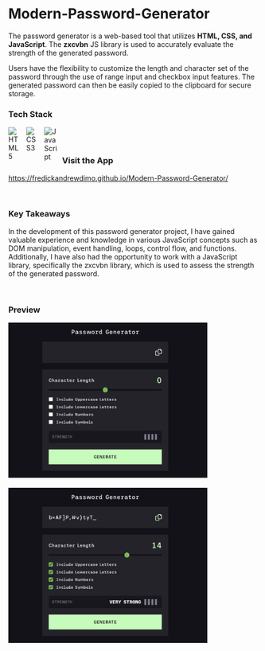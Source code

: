 # Modern-Password-Generator

The password generator is a web-based tool that utilizes **HTML, CSS, and JavaScript**. The **zxcvbn** JS library is used to accurately evaluate the strength of the generated password.

Users have the flexibility to customize the length and character set of the password through the use of range input and checkbox input features. The generated password can then be easily copied to the clipboard for secure storage.
<br>

### Tech Stack

<img align="left" alt="HTML5" width="26px" src="https://cdn.jsdelivr.net/gh/devicons/devicon/icons/html5/html5-original.svg" style="padding-right:10px;" />

<img align="left" alt="CSS3" width="26px" src="https://cdn.jsdelivr.net/gh/devicons/devicon/icons/css3/css3-original.svg" style="padding-right:10px;" />

<img align="left" alt="JavaScript" width="26px" src="https://cdn.jsdelivr.net/gh/devicons/devicon/icons/javascript/javascript-original.svg" style="padding-right:10px;" />

<br>
<br>

### Visit the App

https://fredickandrewdimo.github.io/Modern-Password-Generator/

<br>

### Key Takeaways

In the development of this password generator project, I have gained valuable experience and knowledge in various JavaScript concepts such as DOM manipulation, event handling, loops, control flow, and functions. Additionally, I have also had the opportunity to work with a JavaScript library, specifically the zxcvbn library, which is used to assess the strength of the generated password.

<br>

### Preview

<img align="left" alt="#" width="400px" src="https://github.com/fredickandrewdimo/Modern-Password-Generator/blob/main/images/project-preview.png" style="padding-right:20px; margin-bottom:20px;"/>

<img align="left" alt="#" width="400px" src="https://github.com/fredickandrewdimo/Modern-Password-Generator/blob/main/images/project-preview-active.png" />

